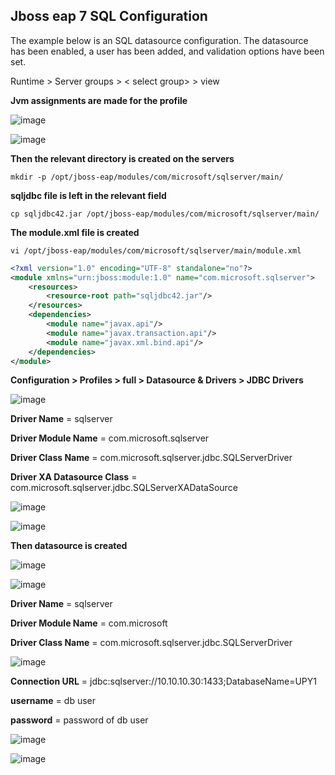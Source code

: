 ## Jboss eap 7 SQL Configuration

The example below is an SQL datasource configuration. The datasource has been enabled, a user has been added, and validation options have been set.

Runtime > Server groups > < select group> > view

**Jvm assignments are made for the profile**

![image](https://user-images.githubusercontent.com/3519706/81072477-dda28e00-8eee-11ea-9115-59b881dff977.png)

![image](https://user-images.githubusercontent.com/3519706/81072517-e98e5000-8eee-11ea-8564-d31fb4dfbead.png)

**Then the relevant directory is created on the servers**
```
mkdir -p /opt/jboss-eap/modules/com/microsoft/sqlserver/main/
```
**sqljdbc file is left in the relevant field**
```
cp sqljdbc42.jar /opt/jboss-eap/modules/com/microsoft/sqlserver/main/
```
**The module.xml file is created**
```
vi /opt/jboss-eap/modules/com/microsoft/sqlserver/main/module.xml
```
```xml
<?xml version="1.0" encoding="UTF-8" standalone="no"?>
<module xmlns="urn:jboss:module:1.0" name="com.microsoft.sqlserver">
    <resources>
        <resource-root path="sqljdbc42.jar"/>
    </resources>
    <dependencies>
        <module name="javax.api"/>
        <module name="javax.transaction.api"/>
        <module name="javax.xml.bind.api"/>
    </dependencies>
</module>
```
**Configuration > Profiles > full > Datasource & Drivers > JDBC Drivers**

![image](https://user-images.githubusercontent.com/3519706/81072866-7802d180-8eef-11ea-8387-1859772800be.png)

**Driver Name** = sqlserver

**Driver Module Name** = com.microsoft.sqlserver

**Driver Class Name** =  com.microsoft.sqlserver.jdbc.SQLServerDriver

**Driver XA Datasource Class** = com.microsoft.sqlserver.jdbc.SQLServerXADataSource

![image](https://user-images.githubusercontent.com/3519706/81073320-2149c780-8ef0-11ea-8f06-47bbdf792791.png)

![image](https://user-images.githubusercontent.com/3519706/81073374-37578800-8ef0-11ea-86fa-e2bd6f453d34.png)

**Then datasource is created**

![image](https://user-images.githubusercontent.com/3519706/81073460-581fdd80-8ef0-11ea-8e3d-4a2279bcce94.png)

![image](https://user-images.githubusercontent.com/3519706/81073492-65d56300-8ef0-11ea-9bd3-5d78f9309d31.png)

**Driver Name** = sqlserver

**Driver Module Name** = com.microsoft

**Driver Class Name** =  com.microsoft.sqlserver.jdbc.SQLServerDriver

![image](https://user-images.githubusercontent.com/3519706/81073538-72f25200-8ef0-11ea-8d1e-e88e1427601f.png)

**Connection URL** =  jdbc:sqlserver://10.10.10.30:1433;DatabaseName=UPY1

**username** = db user

**password** = password of db user

![image](https://user-images.githubusercontent.com/3519706/81173454-c031fa80-8fa8-11ea-9244-5a8ed91dad62.png)

![image](https://user-images.githubusercontent.com/3519706/81074102-37a45300-8ef1-11ea-902d-76eb187c29ae.png)
